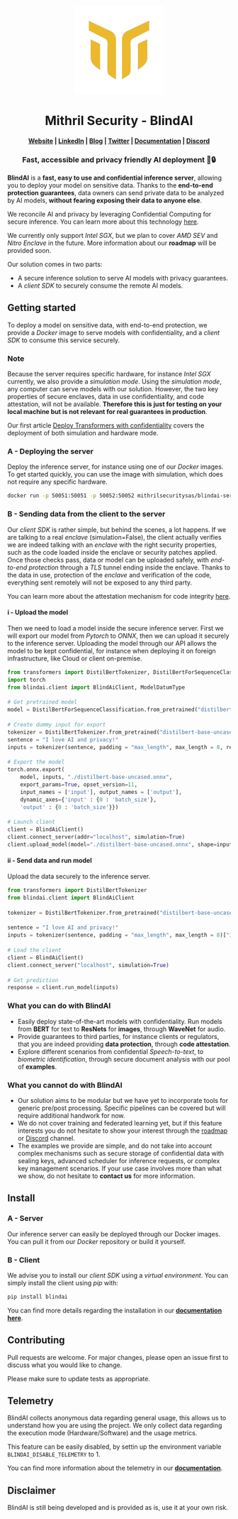 <p align="center">
  <img src="assets/logo.png" alt="BlindAI" width="200" height="200" />
</p>

<h1 align="center">Mithril Security - BlindAI</h1>

<h4 align="center">
  <a href="https://www.mithrilsecurity.io">Website</a> |
  <a href="https://www.linkedin.com/company/mithril-security-company">LinkedIn</a> | 
  <a href="https://blog.mithrilsecurity.io/">Blog</a> |
  <a href="https://www.twitter.com/mithrilsecurity">Twitter</a> | 
  <a href="https://docs.mithrilsecurity.io/">Documentation</a> |
  <a href="https://discord.gg/rWHcHeCBWk">Discord</a>
</h4>

<h3 align="center">Fast, accessible and privacy friendly AI deployment 🚀🔒</h3>

**BlindAI** is a **fast, easy to use and confidential inference server**, allowing you to deploy your 
model on sensitive data. Thanks to the **end-to-end protection guarantees**, data owners can send private data to be analyzed by AI models, **without fearing exposing their data to anyone else**.

We reconcile AI and privacy by leveraging Confidential Computing for secure inference. You can learn more about this technology [here](https://blog.mithrilsecurity.io/confidential-computing-explained-part-1-introduction/).

We currently only support *Intel SGX*, but we plan to cover *AMD SEV* and *Nitro Enclave* in the future. More information about our **roadmap** will be provided soon.

Our solution comes in two parts:
- A secure inference solution to serve AI models with privacy guarantees.
- A *client SDK* to securely consume the remote AI models. 

## Getting started

To deploy a model on sensitive data, with end-to-end protection, we provide a *Docker* image to serve models with confidentiality, and a *client SDK* to consume this service securely.

### Note

Because the server requires specific hardware, for instance *Intel SGX* currently, we also provide a *simulation mode*. Using the *simulation mode*, any computer can serve models with our solution. However, the two key properties of secure enclaves, data in use confidentiality, and code attestation, will not be available. **Therefore this is just for testing on your local machine but is not relevant for real guarantees in production**.

Our first article [Deploy Transformers with confidentiality](https://blog.mithrilsecurity.io/transformers-with-confidentiality) covers the deployment of both simulation and hardware mode. 

### A - Deploying the server

Deploy the inference server, for instance using one of our *Docker* images. To get started quickly, you can use the image with simulation, which does not require any specific hardware. 
```bash
docker run -p 50051:50051 -p 50052:50052 mithrilsecuritysas/blindai-server-sim
```
### B - Sending data from the client to the server

Our *client SDK* is rather simple, but behind the scenes, a lot happens. If we are talking to a real *enclave* (simulation=False), the client actually verifies we are indeed talking with an *enclave* with the right security properties, such as the code loaded inside the enclave or security patches applied. Once those checks pass, data or model can be uploaded safely, with *end-to-end protection* through a *TLS* tunnel ending inside the enclave. Thanks to the data in use, protection of the *enclave* and verification of the code, everything sent remotely will not be exposed to any third party.

You can learn more about the attestation mechanism for code integrity [here](https://sgx101.gitbook.io/sgx101/sgx-bootstrap/attestation).

#### i - Upload the model

Then we need to load a model inside the secure inference server. First we will export our model from *Pytorch* to *ONNX*, then we can upload it securely to the inference server. Uploading the model through our API allows the model to be kept confidential, for instance when deploying it on foreign infrastructure, like Cloud or client on-premise. 
```python
from transformers import DistilBertTokenizer, DistilBertForSequenceClassification
import torch
from blindai.client import BlindAiClient, ModelDatumType

# Get pretrained model
model = DistilBertForSequenceClassification.from_pretrained("distilbert-base-uncased")

# Create dummy input for export
tokenizer = DistilBertTokenizer.from_pretrained("distilbert-base-uncased")
sentence = "I love AI and privacy!"
inputs = tokenizer(sentence, padding = "max_length", max_length = 8, return_tensors="pt")["input_ids"]

# Export the model
torch.onnx.export(
	model, inputs, "./distilbert-base-uncased.onnx",
	export_params=True, opset_version=11,
	input_names = ['input'], output_names = ['output'],
	dynamic_axes={'input' : {0 : 'batch_size'},
	'output' : {0 : 'batch_size'}})

# Launch client
client = BlindAiClient()
client.connect_server(addr="localhost", simulation=True)
client.upload_model(model="./distilbert-base-uncased.onnx", shape=inputs.shape, dtype=ModelDatumType.I64)
```

#### ii - Send data and run model
Upload the data securely to the inference server. 
```python
from transformers import DistilBertTokenizer
from blindai.client import BlindAiClient

tokenizer = DistilBertTokenizer.from_pretrained("distilbert-base-uncased")

sentence = "I love AI and privacy!"
inputs = tokenizer(sentence, padding = "max_length", max_length = 8)["input_ids"]

# Load the client
client = BlindAiClient()
client.connect_server("localhost", simulation=True)

# Get prediction
response = client.run_model(inputs)
```

### What you can do with BlindAI

- Easily deploy state-of-the-art models with confidentiality. Run models from **BERT** for text to **ResNets** for **images**, through **WaveNet** for audio.
- Provide guarantees to third parties, for instance clients or regulators, that you are indeed providing **data protection**, through **code attestation**.
- Explore different scenarios from confidential *Speech-to-text*, to *biometric identification*, through secure document analysis with our pool of **examples**.

### What you cannot do with BlindAI

- Our solution aims to be modular but we have yet to incorporate tools for generic pre/post processing. Specific pipelines can be covered but will require additional handwork for now.
- We do not cover training and federated learning yet, but if this feature interests you do not hesitate to show your interest through the [roadmap](https://github.com/mithril-security/blindai/projects/1) or [Discord](https://discord.gg/rWHcHeCBWk) channel. 
- The examples we provide are simple, and do not take into account complex mechanisms such as secure storage of confidential data with sealing keys, advanced scheduler for inference requests, or complex key management scenarios. If your use case involves more than what we show, do not hesitate to **contact us** for more information.

## Install

### A - Server

Our inference server can easily be deployed through our Docker images. You can pull it from our *Docker* repository or build it yourself. 

### B - Client

We advise you to install our *client SDK* using a *virtual environment*. You can simply install the client using *pip* with:
```bash
pip install blindai
```
You can find more details regarding the installation in our [**documentation here**](https://docs.mithrilsecurity.io/started/installation/).

## Contributing
Pull requests are welcome. For major changes, please open an issue first to discuss what you would like to change.

Please make sure to update tests as appropriate.

## Telemetry

BlindAI collects anonymous data regarding general usage, this allows us to understand how you are using the project. We only collect data regarding the execution mode (Hardware/Software) and the usage metrics. 

This feature can be easily disabled, by settin up the environment variable ```BLINDAI_DISABLE_TELEMETRY``` to 1.

You can find more information about the telemetry in our [**documentation**](https://docs.mithrilsecurity.io/telemetry/).

## Disclaimer
BlindAI is still being developed and is provided as is, use it at your own risk.
